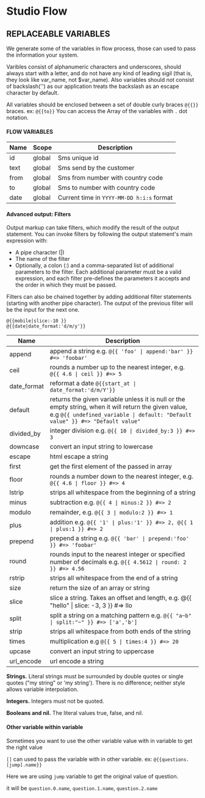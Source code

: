 # Studio Flow

## REPLACEABLE VARIABLES

We generate some of the variables in flow process, those can used to pass the information your system.

Varibles consist of alphanumeric characters and underscores, should always start with a letter, and do not have any kind of leading sigil (that is, they look like var_name, not \$var_name). Also variables should not consist of backslash('\') as our application treats the backslash as an escape character by default.

All variables should be enclosed between a set of double curly braces `@{{}}` braces. ex: `@{{to}}`
You can access the Array of the variables with `.` dot notation.

#### FLOW VARIABLES

| Name               | Scope  | Description                                               |
| ------------------ | ------ | --------------------------------------------------------- |
| id                 | global | Sms unique id                                             |
| text               | global | Sms send by the customer                                  |
| from               | global | Sms from number with country code                         |
| to                 | global | Sms to number with country code                           |
| date               | global | Current time in `YYYY-MM-DD h:i:s` format                 |


#### Advanced output: Filters

Output markup can take filters, which modify the result of the output statement. You can invoke filters by following the output statement's main expression with:

- A pipe character (|)
- The name of the filter
- Optionally, a colon (:) and a comma-separated list of additional parameters to the filter. Each additional parameter must be a valid expression, and each filter pre-defines the parameters it accepts and the order in which they must be passed.

Filters can also be chained together by adding additional filter statements (starting with another pipe character). The output of the previous filter will be the input for the next one.

```
@{{mobile|slice:-10 }}
@{{date|date_format:'d/m/y'}}
```

| Name        | Description                                                                                                                                                                            |
| ----------- | -------------------------------------------------------------------------------------------------------------------------------------------------------------------------------------- |
| append      | append a string e.g. `@{{ 'foo' \| append:'bar' }} #=> 'foobar'`                                                                                                                       |
| ceil        | rounds a number up to the nearest integer, e.g. `@{{ 4.6 \| ceil }} #=> 5`                                                                                                             |
| date_format | reformat a date `@{{start_at \| date_format:'d/m/Y'}}`                                                                                                                                 |
| default     | returns the given variable unless it is null or the empty string, when it will return the given value, e.g `@{{ undefined_variable \| default: "Default value" }} #=> "Default value"` |
| divided_by  | integer division e.g. `@{{ 10 \| divided_by:3 }} #=> 3`                                                                                                                                |
| downcase    | convert an input string to lowercase                                                                                                                                                   |
| escape      | html escape a string                                                                                                                                                                   |
| first       | get the first element of the passed in array                                                                                                                                           |
| floor       | rounds a number down to the nearest integer, e.g. `@{{ 4.6 \| floor }} #=> 4`                                                                                                          |
| lstrip      | strips all whitespace from the beginning of a string                                                                                                                                   |
| minus       | subtraction e.g. `@{{ 4 \| minus:2 }} #=> 2`                                                                                                                                           |
| modulo      | remainder, e.g. `@{{ 3 \| modulo:2 }} #=> 1`                                                                                                                                           |
| plus        | addition e.g. `@{{ '1' \| plus:'1' }} #=> 2, @{{ 1 \| plus:1 }} #=> 2`                                                                                                                 |
| prepend     | prepend a string e.g. `@{{ 'bar' \| prepend:'foo' }} #=> 'foobar'`                                                                                                                     |
| round       | rounds input to the nearest integer or specified number of decimals e.g. `@{{ 4.5612 \| round: 2 }} #=> 4.56`                                                                          |
| rstrip      | strips all whitespace from the end of a string                                                                                                                                         |
| size        | return the size of an array or string                                                                                                                                                  |
| slice       | slice a string. Takes an offset and length, e.g. @{{ "hello" \| slice: -3, 3 }} #=> llo                                                                                                |
| split       | split a string on a matching pattern e.g. `@{{ "a~b" \| split:"~" }} #=> ['a','b']`                                                                                                    |
| strip       | strips all whitespace from both ends of the string                                                                                                                                     |
| times       | multiplication e.g `@{{ 5 \| times:4 }} #=> 20`                                                                                                                                        |
| upcase      | convert an input string to uppercase                                                                                                                                                   |
| url_encode  | url encode a string                                                                                                                                                                    |

**Strings.** Literal strings must be surrounded by double quotes or single quotes ("my string" or 'my string'). There is no difference; neither style allows variable interpolation.

**Integers.** Integers must not be quoted.

**Booleans and nil.** The literal values true, false, and nil.

#### Other variable within variable

Sometimes you want to use the other variable value with in variable to get the right value

`[]` can used to pass the variable with in other variable. ex: `@{{questions.[jump].name}}`

Here we are using `jump` variable to get the original value of question.

it will be `question.0.name`, `question.1.name`, `question.2.name`